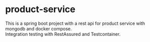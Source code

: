 # product-service

This is a spring boot project with a rest api for product service with mongodb and docker compose.  
Integration testing with RestAssured and Testcontainer.
